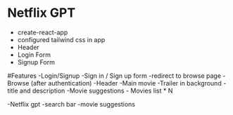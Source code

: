 # Netflix GPT

- create-react-app
- configured tailwind css in app
- Header
- Login Form
- Signup Form

#Features
-Login/Signup
-Sign in / Sign up form
-redirect to browse page
-Browse (after authentication)
-Header
-Main movie
-Trailer in background
-title and description
-Movie suggestions - Movies list \* N

-Netflix gpt
-search bar
-movie suggestions
